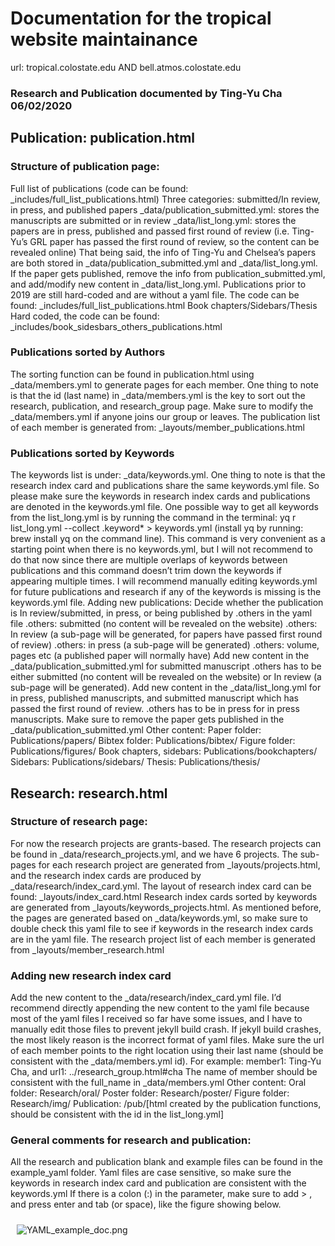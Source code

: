 # Documentation for the tropical website maintainance
url: tropical.colostate.edu AND bell.atmos.colostate.edu

### Research and Publication documented by Ting-Yu Cha 06/02/2020


## Publication: publication.html

### Structure of publication page:
Full list of publications (code can be found: _includes/full_list_publications.html)
Three categories: submitted/In review, in press, and published papers
_data/publication_submitted.yml: stores the manuscripts are submitted or in review
_data/list_long.yml: stores the papers are in press, published and passed first round of review (i.e. Ting-Yu’s GRL paper has passed the first round of review, so the content can be revealed online)
That being said, the info of Ting-Yu and Chelsea’s papers are both stored in _data/publication_submitted.yml and _data/list_long.yml.
If the paper gets published, remove the info from publication_submitted.yml, and add/modify new content in _data/list_long.yml.
Publications prior to 2019 are still hard-coded and are without a yaml file. The code can be found: _includes/full_list_publications.html
Book chapters/Sidebars/Thesis
Hard coded, the code can be found: _includes/book_sidesbars_others_publications.html

### Publications sorted by Authors
The sorting function can be found in publication.html using _data/members.yml to generate pages for each member. 
One thing to note is that the id (last name) in _data/members.yml is the key to sort out the research, publication, and research_group page. Make sure to modify the _data/members.yml if anyone joins our group or leaves.
The publication list of each member is generated from: _layouts/member_publications.html

### Publications sorted by Keywords 
The keywords list is under: _data/keywords.yml. One thing to note is that the research index card and publications share the same keywords.yml file. So please make sure the keywords in research index cards and publications are denoted in the keywords.yml file.
One possible way to get all keywords from the list_long.yml is by running the command in the terminal: yq r list_long.yml --collect .keyword* > keywords.yml (install yq by running: brew install yq on the command line). This command is very convenient as a starting point when there is no keywords.yml, but I will not recommend to do that now since there are multiple overlaps of keywords between publications and this command doesn’t trim down the keywords if appearing multiple times. I will recommend manually editing keywords.yml for future publications and research if any of the keywords is missing is the keywords.yml file.
Adding new publications: 
Decide whether the publication is In review/submitted, in press, or being published by .others in the yaml file
.others: submitted (no content will be revealed on the website) 
.others: In review (a sub-page will be generated, for papers have passed first round of review)
.others: in press (a sub-page will be generated)
.others: volume, pages etc (a published paper will normally have)
Add new content in the _data/publication_submitted.yml for submitted manuscript
.others has to be either submitted (no content will be revealed on the website) or In review (a sub-page will be generated).
Add new content in the _data/list_long.yml for in press, published manuscripts, and submitted manuscript which has passed the first round of review.
.others has to be in press for in press manuscripts.
Make sure to remove the paper gets published in the _data/publication_submitted.yml
Other content:
Paper folder: Publications/papers/
Bibtex folder: Publications/bibtex/
Figure folder: Publications/figures/
Book chapters, sidebars: Publications/bookchapters/
Sidebars: Publications/sidebars/
Thesis: Publications/thesis/



## Research: research.html
### Structure of research page:
For now the research projects are grants-based. The research projects can be found in _data/research_projects.yml, and we have 6 projects.
The sub-pages for each research project are generated from _layouts/projects.html, and the research index cards are produced by _data/research/index_card.yml. The layout of research index card can be found: _layouts/index_card.html
Research index cards sorted by keywords are generated from _layouts/keywords_projects.html. As mentioned before, the pages are generated based on _data/keywords.yml, so make sure to double check this yaml file to see if keywords in the research index cards are in the yaml file.
The research project list of each member is generated from _layouts/member_research.html

### Adding new research index card
Add the new content to the _data/research/index_card.yml file. I’d recommend directly appending the new content to the yaml file because most of the yaml files I received so far have some issues, and I have to manually edit those files to prevent jekyll build crash.
If jekyll build crashes, the most likely reason is the incorrect format of yaml files. 
Make sure the url of each member points to the right location using their last name (should be consistent with the _data/members.yml id). For example: member1: Ting-Yu Cha, and url1: ../research_group.html#cha
The name of member should be consistent with the full_name in _data/members.yml
Other content:
Oral folder: Research/oral/
Poster folder: Research/poster/
Figure folder: Research/img/
Publication: /pub/[html created by the publication functions, should be consistent with the id in the list_long.yml]

### General comments for research and publication:
All the research and publication blank and example files can be found in the example_yaml folder.
Yaml files are case sensitive, so make sure the keywords in research index card and publication are consistent with the keywords.yml
If there is a colon (:) in the parameter, make sure to add > , and press enter and tab (or space), like the figure showing below.

<img src="/images/YAML_example_doc.png"
     alt="YAML_example_doc.png"
     style="float: center; margin: 10px;" />

